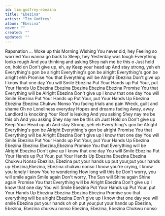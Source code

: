 ```yaml
---
id: tim-godfrey-ebezina
title: "Ebezina"
artist: "Tim Godfrey"
album: "Ebezina"
cover: ""
created: ""
updated: ""
---
```


Rapsnation
...
Woke up this Morning
Wishing You never did, hey
Feeling so worried
You wanna go back to Sleep, hey
Yesterday was tough
Everything looks rough
And you thinking and asking
Shey nah me be this o
Just hold on, hold on
Don't give up, eh, ay
Keep your head up
And stay strong, yeh eh
Everything's gon be alright
Everything's gon be alright
Everything's gon be alright ehh
Promise You that
Everything will be Alright
Ebezina
Don't give up
I know that one day You will Smile
Ebezina
Put Your Hands up
Put Your, put Your Hands Up
Ebezina Ebezina Ebezina
Ebezina Ebezina
Promise You that
Everything will be Alright
Ebezina
Don't give up
I know that one day You will Smile
Ebezina
Put Your Hands up
Put Your, put Your Hands Up
Ebezina Ebezina Ebezina
Chukwu Nonso
You facing trials and pain
Wreck, guilt and shame Oh no
Loneliness everyday
Hopes and dreams fading
Away, away
Landlord is knocking
Your Roof is leaking
And you asking
Shey nay me be this oh
And you asking
Shey nay me be this oh
Just Hold on
Don't give up
Keep Your Head up ah
And stay Strong, yeh eh
Everything's gon be Alright
Everything's gon be Alright
Everything's gon be alright
Promise You that
Everything will be Alright
Ebezina
Don't give up
I know that one day You will Smile
Ebezina
Put Your Hands up
Put Your, put Your Hands Up
Ebezina Ebezina Ebezina
Ebezina,Ebezina
Promise You that
Everything will be Alright
Ebezina
Don't give up
I know that one day You will Smile
Ebezina
Put Your Hands up
Put Your, put Your Hands Up
Ebezina Ebezina Ebezina
Chukwu Nonso
Ebezina, Ebezina
put your hands up
put your,put your hands up
Ebezina,Ebezina, Ebezina
chukwu nonso
I know you're crying, I know you lonely
I know You're wondering
How long will this be
Don't worry, you will smile again
Smile again
Don't worry,
The Sun will Shine again
Shine again
Promise You that
Everything will be Alright
Ebezina
Don't give up
I know that one day You will Smile
Ebezina
Put Your Hands up
Put Your, put Your Hands Up
Ebezina Ebezina Ebezina
Ebezina
Promise you that everything will be alright
Ebezina
Don't give up
I know that one day you will smile
Ebezina
put your hands oh oh
put your,put your hands up
Ebezina, Ebezina, Ebezina
chukwu nonso
Ebezina, Ebezina, Ebezina
Chukwu nonso